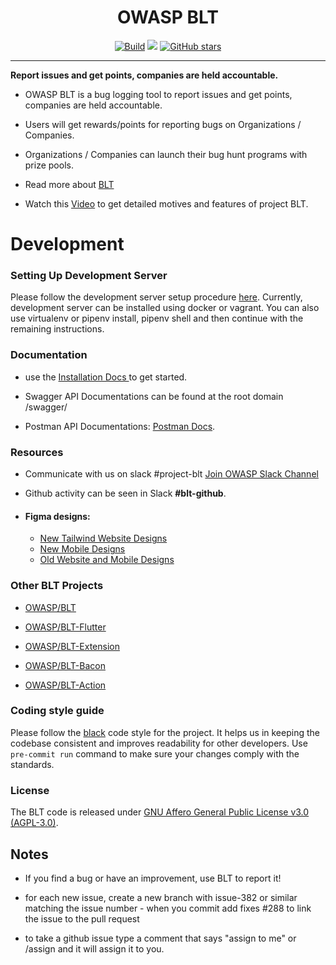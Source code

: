 <h1 align="center"> OWASP BLT </h1>


<p align="center"><a href="https://github.com/OWASP/BLT/actions" rel="noopener noreferrer" target="__blank"><img alt="Build" src="https://github.com/OWASP/BLT/actions/workflows/auto-merge.yml/badge.svg"></a> <a href="https://github.com/OWASP/BLT/blob/main/LICENSE.md" rel="noopener noreferrer"><img src="https://img.shields.io/badge/license-AGPL--3.0-blue"></a>
<a href="https://github.com/OWASP/BLT" rel="noopener noreferrer" target="__blank"><img alt="GitHub stars" src="https://img.shields.io/github/stars/OWASP/BLT?style=social"></a></p>

------

  

**Report issues and get points, companies are held accountable.**

  

- OWASP BLT is a bug logging tool to report issues and get points, companies are held accountable.

  

- Users will get rewards/points for reporting bugs on Organizations / Companies.

  

- Organizations / Companies can launch their bug hunt programs with prize pools.

  

- Read more about [BLT](https://owasp.org/www-project-bug-logging-tool/)


- Watch this [Video](https://www.youtube.com/watch?v=jNp3J6HLpqc) to get detailed motives and features of project BLT.
  

# Development

  

### Setting Up Development Server

  

  

Please follow the development server setup procedure [here](https://github.com/OWASP/BLT/blob/main/Setup.md). Currently, development server can be installed using docker or vagrant. You can also use virtualenv or pipenv install, pipenv shell and then continue with the remaining instructions.

  

  

### Documentation

  

  

- use the [Installation Docs ](https://github.com/OWASP/BLT/blob/main/Setup.md) to get started.

  

- Swagger API Documentations can be found at the root domain /swagger/

  

- Postman API Documentations: [Postman Docs](https://documenter.getpostman.com/view/19782933/VUqpscyV).

  

  

### Resources

  

  
- Communicate with us on slack #project-blt [Join OWASP Slack Channel](https://owasp.org/slack/invite)

  

- Github activity can be seen in Slack **#blt-github**.

  

- #### Figma designs: 
  - [New Tailwind Website Designs](https://www.figma.com/file/JE0QlQ95FVpk0wG9HyFw4D/BLT-Website?type=design&node-id=0%3A1&t=9aPMxdjUDBIUirAz-1)
  - [New Mobile Designs](https://www.figma.com/file/NYD5WZzJywnO338lchnece/Bug-Logging-Tool?type=design&node-id=0%3A1&t=k0Hx6qW4Ue9iZvbH-1)
  - [Old Website and Mobile Designs](https://www.figma.com/file/s0xuxeU6O2guoWEfA9OElZ/Design)

  

  

### Other BLT Projects

  

- [OWASP/BLT](https://www.github.com/OWASP/BLT)

  

- [OWASP/BLT-Flutter](https://www.github.com/OWASP/BLT-Flutter)

  

- [OWASP/BLT-Extension](https://www.github.com/OWASP/BLT-Extension)

  

- [OWASP/BLT-Bacon](https://www.github.com/OWASP/BLT-Bacon)

  

- [OWASP/BLT-Action](https://www.github.com/OWASP/BLT-Action)

  

  

### Coding style guide

  

  

Please follow the [black](https://github.com/psf/black) code style for the project. It helps us in keeping the codebase consistent and improves readability for other developers.
Use `pre-commit run` command to make sure your changes comply with the standards.

  

  

### License

  

The BLT code is released under [GNU Affero General Public License v3.0 (AGPL-3.0)](https://github.com/OWASP/BLT/blob/master/LICENSE).

  

  

## Notes

  

  

- If you find a bug or have an improvement, use BLT to report it!

  

- for each new issue, create a new branch with issue-382 or similar matching the issue number - when you commit add fixes #288 to link the issue to the pull request

  

- to take a github issue type a comment that says "assign to me" or /assign and it will assign it to you.
